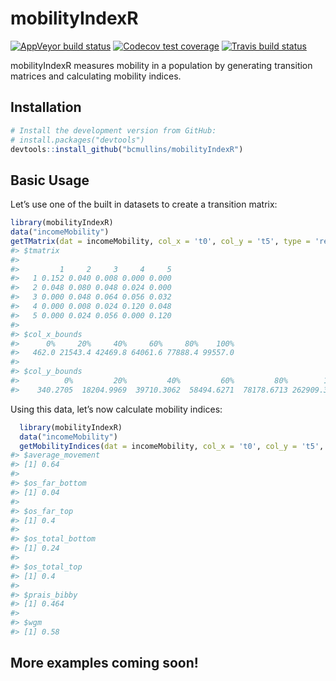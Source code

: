 
<!-- README.md is generated from README.Rmd. Please edit that file -->

# mobilityIndexR

<!-- badges: start -->

[![AppVeyor build
status](https://ci.appveyor.com/api/projects/status/github/bcmullins/mobilityIndexR?branch=master&svg=true)](https://ci.appveyor.com/project/bcmullins/mobilityIndexR)
[![Codecov test
coverage](https://codecov.io/gh/bcmullins/mobilityIndexR/branch/master/graph/badge.svg)](https://codecov.io/gh/bcmullins/mobilityIndexR?branch=master)
[![Travis build
status](https://travis-ci.com/bcmullins/mobilityIndexR.svg?branch=master)](https://travis-ci.com/bcmullins/mobilityIndexR)
<!-- badges: end -->

mobilityIndexR measures mobility in a population by generating
transition matrices and calculating mobility indices.

## Installation

<!-- You can install the released version of mobilityIndexR from [CRAN](https://CRAN.R-project.org) with: -->

<!-- #``` r -->

<!-- #install.packages("mobilityIndexR") -->

<!-- #``` -->

``` r
# Install the development version from GitHub:
# install.packages("devtools")
devtools::install_github("bcmullins/mobilityIndexR")
```

## Basic Usage

Let’s use one of the built in datasets to create a transition matrix:

``` r
library(mobilityIndexR)
data("incomeMobility")
getTMatrix(dat = incomeMobility, col_x = 't0', col_y = 't5', type = 'relative', probs = TRUE, num_ranks = 5)
#> $tmatrix
#>    
#>         1     2     3     4     5
#>   1 0.152 0.040 0.008 0.000 0.000
#>   2 0.048 0.080 0.048 0.024 0.000
#>   3 0.000 0.048 0.064 0.056 0.032
#>   4 0.000 0.008 0.024 0.120 0.048
#>   5 0.000 0.024 0.056 0.000 0.120
#> 
#> $col_x_bounds
#>      0%     20%     40%     60%     80%    100% 
#>   462.0 21543.4 42469.8 64061.6 77888.4 99557.0 
#> 
#> $col_y_bounds
#>          0%         20%         40%         60%         80%        100% 
#>    340.2705  18204.9969  39710.3062  58494.6271  78178.6713 262909.3195
```

Using this data, let’s now calculate mobility indices:

``` r
  library(mobilityIndexR)
  data("incomeMobility")
  getMobilityIndices(dat = incomeMobility, col_x = 't0', col_y = 't5', type = 'relative', num_ranks = 5)
#> $average_movement
#> [1] 0.64
#> 
#> $os_far_bottom
#> [1] 0.04
#> 
#> $os_far_top
#> [1] 0.4
#> 
#> $os_total_bottom
#> [1] 0.24
#> 
#> $os_total_top
#> [1] 0.4
#> 
#> $prais_bibby
#> [1] 0.464
#> 
#> $wgm
#> [1] 0.58
```

## More examples coming soon\!
